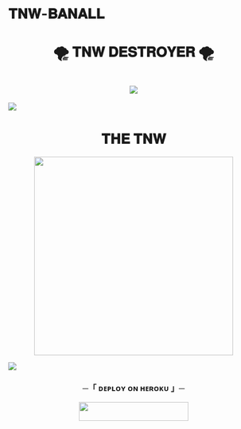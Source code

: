 # 𝐓𝐍𝐖-𝐁𝐀𝐍𝐀𝐋𝐋
<h1 align="center"
 
### 🌪 𝐓𝐍𝐖 𝐃𝐄𝐒𝐓𝐑𝐎𝐘𝐄𝐑 🌪
<h1 align="center"
  
<img src="https://user-images.githubusercontent.com/73097560/115834477-dbab4500-a447-11eb-908a-139a6edaec5c.gif">
<img src="https://readme-typing-svg.herokuapp.com?color=FF0085&width=620&lines=     🍁+☃️+𝗣𝗢𝗪𝗘𝗥𝗘𝗗+𝗕𝗬+𝐓𝐍𝐖+☃️+🍁"></b></h3>
<img src="https://user-images.githubusercontent.com/73097560/115834477-dbab4500-a447-11eb-908a-139a6edaec5c.gif">
<h1 align="center"><b>𝐓𝐇𝐄 𝐓𝐍𝐖</b></h1>
<p align="center"><a href="https://FuckTheSn1tches"><img src="[https://telegra.ph/file/2b166c1622252b04d36fc.jpg]([https://telegra.ph/file/b3b93c518f93437dfb258.jpg](https://telegra.ph/file/b3b93c518f93437dfb258.jpg))" width="400"></a></p>
<img src="https://user-images.githubusercontent.com/73097560/115834477-dbab4500-a447-11eb-908a-139a6edaec5c.gif">


<h3 align="center">
    ─「 ᴅᴇᴩʟᴏʏ ᴏɴ ʜᴇʀᴏᴋᴜ 」─
</h3>

<p align="center"><a href="https://dashboard.heroku.com/new?template=https://https://github.com/mitza421/TNW-BANALL.git"> <img src="https://img.shields.io/badge/Deploy%20On%20Heroku-green?style=for-the-badge&logo=heroku" width="220" height="38.45"/></a></p>







    
